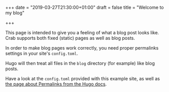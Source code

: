 +++
date = "2019-03-27T21:30:00+01:00"
draft = false
title = "Welcome to my blog"

+++

This page is intended to give you a feeling of what a blog post looks
like. Crab supports both fixed (static) pages as well as blog posts.

In order to make blog pages work correctly, you need proper permalinks
settings in your site's `config.toml`.

Hugo will then treat all files in the `blog` directory (for example)
like blog posts.

Have a look at the `config.toml` provided with this example site, as
well as [the page about Permalinks from the Hugo
docs](https://gohugo.io/extras/permalinks/).
